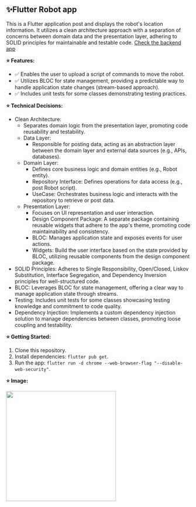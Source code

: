 ##  ✨Flutter Robot app

This is a Flutter application post and displays the robot's location information. It utilizes a clean architecture approach with a separation of concerns between domain data and the presentation layer, adhering to SOLID principles for maintainable and testable code.
[Check the backend app](https://github.com/itaishalom/RobotSpringServer)

**⭐ Features:**

*  :white_check_mark:  Enables the user to upload a script of commands to move the robot.
*  :white_check_mark:  Utilizes BLOC for state management, providing a predictable way to handle application state changes (stream-based approach).
*  :white_check_mark:  Includes unit tests for some classes demonstrating testing practices.


**⭐ Technical Decisions:**

* Clean Architecture:
    * Separates domain logic from the presentation layer, promoting code reusability and testability.
    * Data Layer:
        * Responsible for posting data, acting as an abstraction layer between the domain layer and external data sources (e.g., APIs, databases).
    * Domain Layer:
        * Defines core business logic and domain entities (e.g., Robot entity).
        * Repository Interface: Defines operations for data access (e.g., post Robot script).
        * UseCase: Orchestrates business logic and interacts with the repository to retrieve or post data.
    * Presentation Layer:
        * Focuses on UI representation and user interaction.
        * Design Component Package: A separate package containing reusable widgets that adhere to the app's theme, promoting code maintainability and consistency.
        * BLOC: Manages application state and exposes events for user actions.
        * Widgets: Build the user interface based on the state provided by BLOC, utilizing reusable components from the design component package.
* SOLID Principles: Adheres to Single Responsibility, Open/Closed, Liskov Substitution, Interface Segregation, and Dependency Inversion principles for well-structured code.
* BLOC: Leverages BLOC for state management, offering a clear way to manage application state through streams.
* Testing: Includes unit tests for some classes showcasing testing knowledge and commitment to code quality.
* Dependency Injection: Implements a custom dependency injection solution to manage dependencies between classes, promoting loose coupling and testability.

**⭐ Getting Started:**

1. Clone this repository.
2. Install dependencies: `flutter pub get`.
4. Run the app: `flutter run -d chrome --web-browser-flag "--disable-web-security"`.

**⭐ Image:**

<img src="https://github.com/itaishalom/RobotAppFrontend/assets/9066121/452f2103-f759-4e2c-9636-4ab209488b21" width="300" height="300">
